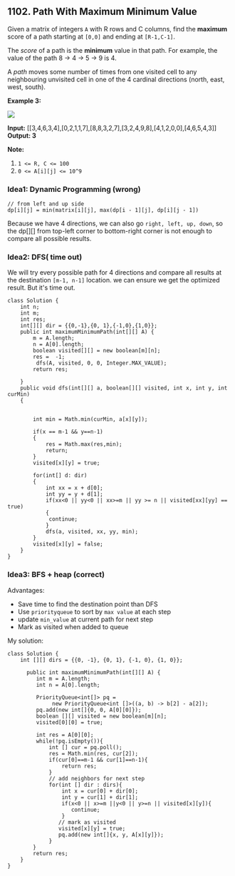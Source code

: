 ## 1102. Path With Maximum Minimum Value

Given a matrix of integers  `A` with R rows and  C columns, find the  **maximum** score of a path starting at `[0,0]` and ending at  `[R-1,C-1]`.

The  _score_  of a path is the  **minimum**  value in that path. For example, the value of the path 8 → 4 → 5 → 9 is 4.

A  _path_  moves some number of times from one visited cell to any neighbouring unvisited cell in one of the 4 cardinal directions (north, east, west, south).

**Example 3:**

**![](https://assets.leetcode.com/uploads/2019/04/23/1313_ex3.JPG)**

**Input:** [[3,4,6,3,4],[0,2,1,1,7],[8,8,3,2,7],[3,2,4,9,8],[4,1,2,0,0],[4,6,5,4,3]]
**Output: 3**

**Note:**

1.  `1 <= R, C <= 100`
2.  `0 <= A[i][j] <= 10^9`

### Idea1: Dynamic Programming (wrong)
```
// from left and up side
dp[i][j] = min(matrix[i][j], max(dp[i - 1][j], dp[i][j - 1])
```
Because we have 4 directions, we can also go `right, left, up, down`, so the dp[][] from top-left corner to bottom-right corner is not enough to compare all possible results.

### Idea2: DFS( time out)
We will try every possible path for 4 directions and compare all results at the destination `[m-1, n-1]` location. we can ensure we get the optimized result.
But it's time out. 
```
class Solution {
    int n;
    int m;
    int res;
    int[][] dir = {{0,-1},{0, 1},{-1,0},{1,0}};
    public int maximumMinimumPath(int[][] A) {
        m = A.length;
        n = A[0].length;
        boolean visited[][] = new boolean[m][n];
        res =  -1;
         dfs(A, visited, 0, 0, Integer.MAX_VALUE);
        return res;
        
    }
    public void dfs(int[][] a, boolean[][] visited, int x, int y, int curMin)
    {
        
        
        int min = Math.min(curMin, a[x][y]);
        
        if(x == m-1 && y==n-1)
        {
            res = Math.max(res,min);
            return;
        }
        visited[x][y] = true;
        
        for(int[] d: dir)
        {
            int xx = x + d[0];
            int yy = y + d[1];
            if(xx<0 || yy<0 || xx>=m || yy >= n || visited[xx][yy] == true)    
            {
             continue;   
	        }
            dfs(a, visited, xx, yy, min);
        }
        visited[x][y] = false;
    }
}
```

### Idea3: BFS + heap (correct)
Advantages:
* Save time to find the destination point than DFS
* Use `priorityqueue` to  sort by `max value` at each step
* update  `min_value` at current path for next step
* Mark as visited when added to queue

My solution:
```
class Solution {
    int [][] dirs = {{0, -1}, {0, 1}, {-1, 0}, {1, 0}};
      
      public int maximumMinimumPath(int[][] A) {
         int m = A.length;
         int n = A[0].length;
          
         PriorityQueue<int[]> pq = 
              new PriorityQueue<int []>((a, b) -> b[2] - a[2]);
         pq.add(new int[]{0, 0, A[0][0]});
         boolean [][] visited = new boolean[m][n];
         visited[0][0] = true;
         
         int res = A[0][0];
         while(!pq.isEmpty()){
             int [] cur = pq.poll();
             res = Math.min(res, cur[2]);
             if(cur[0]==m-1 && cur[1]==n-1){
                 return res;
             }
             // add neighbors for next step
             for(int [] dir : dirs){
                 int x = cur[0] + dir[0];
                 int y = cur[1] + dir[1];
                 if(x<0 || x>=m ||y<0 || y>=n || visited[x][y]){
                    continue;
                 }
                // mark as visited
                visited[x][y] = true;
                pq.add(new int[]{x, y, A[x][y]});
             }
        }
        return res;
    }
}
```